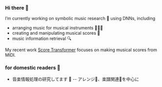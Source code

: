 ### Hi there 👋
I’m currently working on symbolic music research 🎵 using DNNs, including
- arranging music for musical instruments 🎹🎸🎺
- creating and manipulating musical scores 🎼
- music information retrieval 🔍

My recent work [Score Transformer](https://github.com/suzuqn/ScoreTransformer) focuses on making musical scores from MIDI. 

### for domestic readers 🗾
- 音楽情報処理の研究してます 🎵
-- アレンジ🎹、楽譜関連🎼を中心に

<!--
**suzuqn/suzuqn** is a ✨ _special_ ✨ repository because its `README.md` (this file) appears on your GitHub profile.

Here are some ideas to get you started:

- 🔭 I’m currently working on ...
- 🌱 I’m currently learning ...
- 👯 I’m looking to collaborate on ...
- 🤔 I’m looking for help with ...
- 💬 Ask me about ...
- 📫 How to reach me: ...
- 😄 Pronouns: ...
- ⚡ Fun fact: ...
-->
